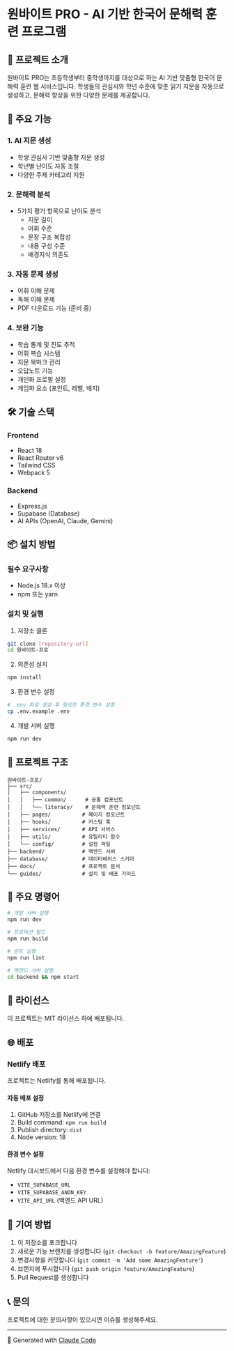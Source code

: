 # 원바이트 PRO - AI 기반 한국어 문해력 훈련 프로그램

## 📖 프로젝트 소개

원바이트 PRO는 초등학생부터 중학생까지를 대상으로 하는 AI 기반 맞춤형 한국어 문해력 훈련 웹 서비스입니다. 학생들의 관심사와 학년 수준에 맞춘 읽기 지문을 자동으로 생성하고, 문해력 향상을 위한 다양한 문제를 제공합니다.

## 🚀 주요 기능

### 1. AI 지문 생성
- 학생 관심사 기반 맞춤형 지문 생성
- 학년별 난이도 자동 조절
- 다양한 주제 카테고리 지원

### 2. 문해력 분석
- 5가지 평가 항목으로 난이도 분석
  - 지문 길이
  - 어휘 수준
  - 문장 구조 복잡성
  - 내용 구성 수준
  - 배경지식 의존도

### 3. 자동 문제 생성
- 어휘 이해 문제
- 독해 이해 문제
- PDF 다운로드 기능 (준비 중)

### 4. 보완 기능
- 학습 통계 및 진도 추적
- 어휘 복습 시스템
- 지문 북마크 관리
- 오답노트 기능
- 개인화 프로필 설정
- 게임화 요소 (포인트, 레벨, 배지)

## 🛠️ 기술 스택

### Frontend
- React 18
- React Router v6
- Tailwind CSS
- Webpack 5

### Backend
- Express.js
- Supabase (Database)
- AI APIs (OpenAI, Claude, Gemini)

## 📦 설치 방법

### 필수 요구사항
- Node.js 18.x 이상
- npm 또는 yarn

### 설치 및 실행

1. 저장소 클론
```bash
git clone [repository-url]
cd 원바이트-프로
```

2. 의존성 설치
```bash
npm install
```

3. 환경 변수 설정
```bash
# .env 파일 생성 후 필요한 환경 변수 설정
cp .env.example .env
```

4. 개발 서버 실행
```bash
npm run dev
```

## 📁 프로젝트 구조

```
원바이트-프로/
├── src/
│   ├── components/
│   │   ├── common/      # 공통 컴포넌트
│   │   └── literacy/    # 문해력 훈련 컴포넌트
│   ├── pages/          # 페이지 컴포넌트
│   ├── hooks/          # 커스텀 훅
│   ├── services/       # API 서비스
│   ├── utils/          # 유틸리티 함수
│   └── config/         # 설정 파일
├── backend/            # 백엔드 서버
├── database/           # 데이터베이스 스키마
├── docs/               # 프로젝트 문서
└── guides/             # 설치 및 배포 가이드
```

## 🔧 주요 명령어

```bash
# 개발 서버 실행
npm run dev

# 프로덕션 빌드
npm run build

# 린트 실행
npm run lint

# 백엔드 서버 실행
cd backend && npm start
```

## 📄 라이선스

이 프로젝트는 MIT 라이선스 하에 배포됩니다.

## 🌐 배포

### Netlify 배포
프로젝트는 Netlify를 통해 배포됩니다.

#### 자동 배포 설정
1. GitHub 저장소를 Netlify에 연결
2. Build command: `npm run build`
3. Publish directory: `dist`
4. Node version: 18

#### 환경 변수 설정
Netlify 대시보드에서 다음 환경 변수를 설정해야 합니다:
- `VITE_SUPABASE_URL`
- `VITE_SUPABASE_ANON_KEY`
- `VITE_API_URL` (백엔드 API URL)

## 🤝 기여 방법

1. 이 저장소를 포크합니다
2. 새로운 기능 브랜치를 생성합니다 (`git checkout -b feature/AmazingFeature`)
3. 변경사항을 커밋합니다 (`git commit -m 'Add some AmazingFeature'`)
4. 브랜치에 푸시합니다 (`git push origin feature/AmazingFeature`)
5. Pull Request를 생성합니다

## 📞 문의

프로젝트에 대한 문의사항이 있으시면 이슈를 생성해주세요.

---

🤖 Generated with [Claude Code](https://claude.ai/code)
